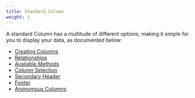 ```yaml
---
title: Standard Column
weight: 1
---
```


A standard Column has a multitude of different options, making it simple for you to display your data, as documented below:

<ul>
    <li>
        <a href="https://rappasoft.com/docs/laravel-livewire-tables/v3/columns/creating-columns">Creating Columns</a>
    </li>
    <li>
        <a href="https://rappasoft.com/docs/laravel-livewire-tables/v3/columns/relationships">Relationships</a>
    </li>
    <li>
        <a href="https://rappasoft.com/docs/laravel-livewire-tables/v3/columns/available-methods">Available Methods</a>
    </li>
    <li>
        <a href="https://rappasoft.com/docs/laravel-livewire-tables/v3/columns/column-selection">Column Selection</a>
    </li>
    <li>
        <a href="https://rappasoft.com/docs/laravel-livewire-tables/v3/columns/secondary-header">Secondary Header</a>
    </li>
    <li>
        <a href="https://rappasoft.com/docs/laravel-livewire-tables/v3/columns/footer">Footer</a>
    </li>
        <li>
        <a href="https://rappasoft.com/docs/laravel-livewire-tables/v3/columns/anonymous_columns">Anonymous Columns</a>
    </li>

</ul>
